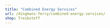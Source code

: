 ```yaml
---
title: "Combined Energy Services"
url: /dingmans-ferry/combined-energy-services/
shop: Treibstoff
---
```


